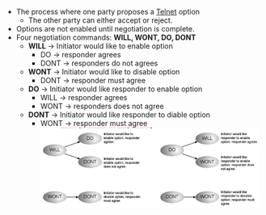 - The process where one party proposes a [Telnet](Telnet.md) option
	- The other party can either accept or reject.
- Options are not enabled until negotiation is complete.
- Four negotiation commands: **WILL, WONT, DO, DONT**
	- **WILL** -> Initiator would like to enable option
		- DO -> responder agrees
		- DONT -> responders do not agrees
	- **WONT** -> Initiator would like to disable option 
		- DONT -> responder must agree
	- **DO** -> Initiator would like responder to enable option
		- WILL -> responder agrees
		- WONT -> responders does not agree
	- **DONT** -> Initiator would like responder to diable option
		- WONT -> responder must agree
![WillWontDoDont](../../Attachments/WillWontDoDont.png)